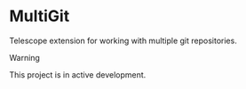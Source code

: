 # MultiGit

Telescope extension for working with multiple git repositories.

> [!WARNING]
> This project is in active development.
